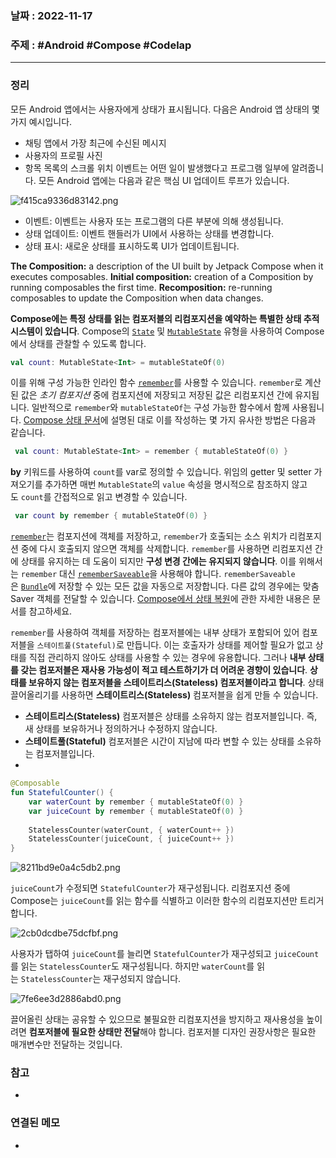 ### 날짜 : 2022-11-17
### 주제 : #Android #Compose #Codelap
----
### 정리
모든 Android 앱에서는 사용자에게 상태가 표시됩니다. 다음은 Android 앱 상태의 몇 가지 예시입니다.
-   채팅 앱에서 가장 최근에 수신된 메시지
-   사용자의 프로필 사진
-   항목 목록의 스크롤 위치
이벤트는 어떤 일이 발생했다고 프로그램 일부에 알려줍니다. 모든 Android 앱에는 다음과 같은 핵심 UI 업데이트 루프가 있습니다.

![f415ca9336d83142.png](https://developer.android.com/static/codelabs/jetpack-compose-state/img/f415ca9336d83142.png?hl=ko)

-   이벤트: 이벤트는 사용자 또는 프로그램의 다른 부분에 의해 생성됩니다.
-   상태 업데이트: 이벤트 핸들러가 UI에서 사용하는 상태를 변경합니다.
-   상태 표시: 새로운 상태를 표시하도록 UI가 업데이트됩니다.

**The Composition:** a description of the UI built by Jetpack Compose when it executes composables.
**Initial composition:** creation of a Composition by running composables the first time.
**Recomposition:** re-running composables to update the Composition when data changes.

**Compose에는 특정 상태를 읽는 컴포저블의 리컴포지션을 예약하는 특별한 상태 추적 시스템이 있습니다**.
Compose의 [`State`](https://developer.android.com/reference/kotlin/androidx/compose/runtime/State?hl=ko) 및 [`MutableState`](https://developer.android.com/reference/kotlin/androidx/compose/runtime/MutableState?hl=ko) 유형을 사용하여 Compose에서 상태를 관찰할 수 있도록 합니다.
```Kotlin
val count: MutableState<Int> = mutableStateOf(0)
```

이를 위해 구성 가능한 인라인 함수 [`remember`](https://developer.android.com/reference/kotlin/androidx/compose/runtime/package-summary?hl=ko#remember(kotlin.Function0))를 사용할 수 있습니다. `remember`로 계산된 값은 _초기 컴포지션_ 중에 컴포지션에 저장되고 저장된 값은 리컴포지션 간에 유지됩니다.
일반적으로 `remember`와 `mutableStateOf`는 구성 가능한 함수에서 함께 사용됩니다.
[Compose 상태 문서](https://developer.android.com/jetpack/compose/state?hl=ko#state-in-composables)에 설명된 대로 이를 작성하는 몇 가지 유사한 방법은 다음과 같습니다.
```Kotlin
 val count: MutableState<Int> = remember { mutableStateOf(0) }
```
**by** 키워드를 사용하여 `count`를 var로 정의할 수 있습니다. 위임의 getter 및 setter 가져오기를 추가하면 매번 `MutableState`의 `value` 속성을 명시적으로 참조하지 않고도 `count`를 간접적으로 읽고 변경할 수 있습니다.
```Kotlin
 var count by remember { mutableStateOf(0) }
```

[`remember`](https://developer.android.com/reference/kotlin/androidx/compose/runtime/package-summary?hl=ko#remember(kotlin.Function0))는 컴포지션에 객체를 저장하고, `remember`가 호출되는 소스 위치가 리컴포지션 중에 다시 호출되지 않으면 객체를 삭제합니다. `remember`를 사용하면 리컴포지션 간에 상태를 유지하는 데 도움이 되지만 **구성 변경 간에는 유지되지 않습니다**. 이를 위해서는 `remember` 대신 [`rememberSaveable`](https://developer.android.com/reference/kotlin/androidx/compose/runtime/saveable/package-summary?hl=ko#rememberSaveable(kotlin.Array,androidx.compose.runtime.saveable.Saver,kotlin.String,kotlin.Function0))을 사용해야 합니다.
`rememberSaveable`은 [`Bundle`](https://developer.android.com/reference/android/os/Bundle?hl=ko)에 저장할 수 있는 모든 값을 자동으로 저장합니다. 다른 값의 경우에는 맞춤 Saver 객체를 전달할 수 있습니다. [Compose에서 상태 복원](https://developer.android.com/jetpack/compose/state?hl=ko#restore-ui-state)에 관한 자세한 내용은 문서를 참고하세요.

`remember`를 사용하여 객체를 저장하는 컴포저블에는 내부 상태가 포함되어 있어 컴포저블을 `스테이트풀(Stateful)`로 만듭니다. 이는 호출자가 상태를 제어할 필요가 없고 상태를 직접 관리하지 않아도 상태를 사용할 수 있는 경우에 유용합니다. 그러나 **내부 상태를 갖는 컴포저블은 재사용 가능성이 적고 테스트하기가 더 어려운 경향이 있습니다**. **상태를 보유하지 않는 컴포저블을 스테이트리스(Stateless) 컴포저블이라고 합니다**. 상태 끌어올리기를 사용하면 **스테이트리스(Stateless)** 컴포저블을 쉽게 만들 수 있습니다.

- **스테이트리스(Stateless)** 컴포저블은 상태를 소유하지 않는 컴포저블입니다. 즉, 새 상태를 보유하거나 정의하거나 수정하지 않습니다.
- **스테이트풀(Stateful)** 컴포저블은 시간이 지남에 따라 변할 수 있는 상태를 소유하는 컴포저블입니다.
- 
```Kotlin
@Composable
fun StatefulCounter() {    
	var waterCount by remember { mutableStateOf(0) }    
	var juiceCount by remember { mutableStateOf(0) }    
	
	StatelessCounter(waterCount, { waterCount++ })    
	StatelessCounter(juiceCount, { juiceCount++ })
}
```

![8211bd9e0a4c5db2.png](https://developer.android.com/static/codelabs/jetpack-compose-state/img/8211bd9e0a4c5db2.png?hl=ko)

`juiceCount`가 수정되면 `StatefulCounter`가 재구성됩니다. 리컴포지션 중에 Compose는 `juiceCount`를 읽는 함수를 식별하고 이러한 함수의 리컴포지션만 트리거합니다.

![2cb0dcdbe75dcfbf.png](https://developer.android.com/static/codelabs/jetpack-compose-state/img/2cb0dcdbe75dcfbf.png?hl=ko)

사용자가 탭하여 `juiceCount`를 늘리면 `StatefulCounter`가 재구성되고 `juiceCount`를 읽는 `StatelessCounter`도 재구성됩니다. 하지만 `waterCount`를 읽는 `StatelessCounter`는 재구성되지 않습니다.

![7fe6ee3d2886abd0.png](https://developer.android.com/static/codelabs/jetpack-compose-state/img/7fe6ee3d2886abd0.png?hl=ko)

끌어올린 상태는 공유할 수 있으므로 불필요한 리컴포지션을 방지하고 재사용성을 높이려면 **컴포저블에 필요한 상태만 전달**해야 합니다. 컴포저블 디자인 권장사항은 필요한 매개변수만 전달하는 것입니다.

### 참고
- 

### 연결된 메모
- 